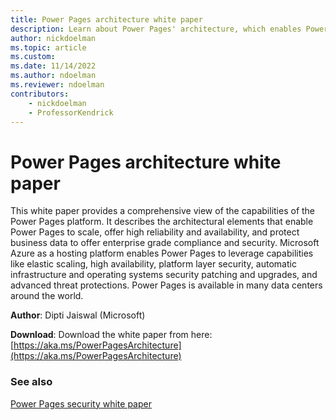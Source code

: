 ```yaml
---
title: Power Pages architecture white paper
description: Learn about Power Pages' architecture, which enables Power Pages to scale, offer high reliability and availability, and protect business data to offer enterprise grade compliance and security.
author: nickdoelman
ms.topic: article
ms.custom: 
ms.date: 11/14/2022
ms.author: ndoelman
ms.reviewer: ndoelman
contributors:
    - nickdoelman
    - ProfessorKendrick
---
```


# Power Pages architecture white paper

This white paper provides a comprehensive view of the capabilities of the Power Pages platform.  It describes the architectural elements that enable Power Pages to scale, offer high reliability and availability, and protect business data to offer enterprise grade compliance and security.  Microsoft Azure as a hosting platform enables Power Pages to leverage capabilities like elastic scaling, high availability, platform layer security, automatic infrastructure and operating systems security patching and upgrades, and advanced threat protections.  Power Pages is available in many data centers around the world.

**Author**: Dipti Jaiswal (Microsoft)

**Download**: Download the white paper from here: [https://aka.ms/PowerPagesArchitecture](https://aka.ms/PowerPagesArchitecture)

### See also

[Power Pages security white paper](security.md)
